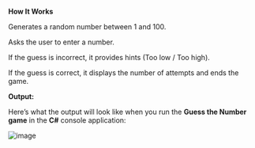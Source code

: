 **How It Works**

  Generates a random number between 1 and 100.
  
  Asks the user to enter a number.
  
  If the guess is incorrect, it provides hints (Too low / Too high).
  
  If the guess is correct, it displays the number of attempts and ends the game.


**Output:**

  Here’s what the output will look like when you run the **Guess the Number game** in the **C#** console application:


![image](https://github.com/user-attachments/assets/6a4d0723-b521-441c-8e5d-1ceaa8e2cd3a)
